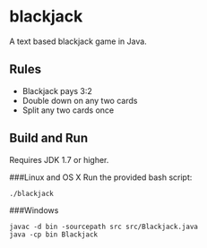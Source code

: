 # blackjack
A text based blackjack game in Java.

## Rules
* Blackjack pays 3:2
* Double down on any two cards
* Split any two cards once



## Build and Run
Requires JDK 1.7 or higher.

###Linux and OS X
Run the provided bash script:
```
./blackjack
```

###Windows
```
javac -d bin -sourcepath src src/Blackjack.java
java -cp bin Blackjack
```

